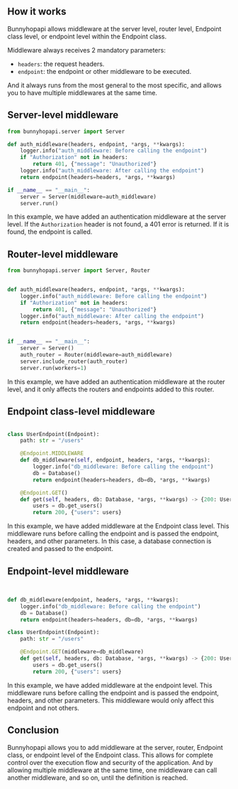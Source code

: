 ## How it works
Bunnyhopapi allows middleware at the server level, router level, Endpoint class level, or endpoint level within the Endpoint class.

Middleware always receives 2 mandatory parameters:
- `headers`: the request headers.
- `endpoint`: the endpoint or other middleware to be executed.

And it always runs from the most general to the most specific, and allows you to have multiple middlewares at the same time.

## Server-level middleware
```python
from bunnyhopapi.server import Server

def auth_middleware(headers, endpoint, *args, **kwargs):
    logger.info("auth_middleware: Before calling the endpoint")
    if "Authorization" not in headers:
        return 401, {"message": "Unauthorized"}
    logger.info("auth_middleware: After calling the endpoint")
    return endpoint(headers=headers, *args, **kwargs)

if __name__ == "__main__":
    server = Server(middleware=auth_middleware)
    server.run()
```

In this example, we have added an authentication middleware at the server level. If the `Authorization` header is not found, a 401 error is returned. If it is found, the endpoint is called.

## Router-level middleware
```python
from bunnyhopapi.server import Server, Router


def auth_middleware(headers, endpoint, *args, **kwargs):
    logger.info("auth_middleware: Before calling the endpoint")
    if "Authorization" not in headers:
        return 401, {"message": "Unauthorized"}
    logger.info("auth_middleware: After calling the endpoint")
    return endpoint(headers=headers, *args, **kwargs)


if __name__ == "__main__":
    server = Server()
    auth_router = Router(middleware=auth_middleware)
    server.include_router(auth_router)
    server.run(workers=1)
```
In this example, we have added an authentication middleware at the router level, and it only affects the routers and endpoints added to this router.

## Endpoint class-level middleware
```python

class UserEndpoint(Endpoint):
    path: str = "/users"

    @Endpoint.MIDDLEWARE
    def db_middleware(self, endpoint, headers, *args, **kwargs):
        logger.info("db_middleware: Before calling the endpoint")
        db = Database()
        return endpoint(headers=headers, db=db, *args, **kwargs)

    @Endpoint.GET()
    def get(self, headers, db: Database, *args, **kwargs) -> {200: UserList}:
        users = db.get_users()
        return 200, {"users": users}
```
In this example, we have added middleware at the Endpoint class level. This middleware runs before calling the endpoint and is passed the endpoint, headers, and other parameters. In this case, a database connection is created and passed to the endpoint.

## Endpoint-level middleware
```python


def db_middleware(endpoint, headers, *args, **kwargs):
    logger.info("db_middleware: Before calling the endpoint")
    db = Database()
    return endpoint(headers=headers, db=db, *args, **kwargs)

class UserEndpoint(Endpoint):
    path: str = "/users"

    @Endpoint.GET(middleware=db_middleware)
    def get(self, headers, db: Database, *args, **kwargs) -> {200: UserList}:
        users = db.get_users()
        return 200, {"users": users}
```
In this example, we have added middleware at the endpoint level. This middleware runs before calling the endpoint and is passed the endpoint, headers, and other parameters. This middleware would only affect this endpoint and not others.

## Conclusion
Bunnyhopapi allows you to add middleware at the server, router, Endpoint class, or endpoint level of the Endpoint class. This allows for complete control over the execution flow and security of the application.
And by allowing multiple middleware at the same time, one middleware can call another middleware, and so on, until the definition is reached.